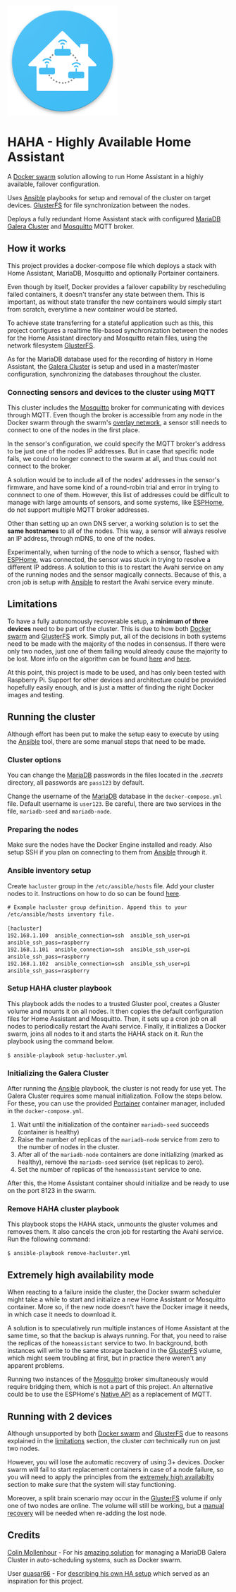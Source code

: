 <img src="logo.png" alt="HAHA Logo" height="250px">

# HAHA - Highly Available Home Assistant
A [Docker swarm](https://docs.docker.com/engine/swarm/) solution allowing to run Home Assistant in a highly available, failover configuration. 

Uses [Ansible](https://www.ansible.com/) playbooks for setup and removal of the cluster on target devices. [GlusterFS](https://www.gluster.org/) for file synchronization between the nodes.

Deploys a fully redundant Home Assistant stack with configured [MariaDB Galera Cluster](https://galeracluster.com/) and [Mosquitto](https://mosquitto.org/) MQTT broker.

## How it works
This project provides a docker-compose file which deploys a stack with Home Assistant, MariaDB, Mosquitto and optionally Portainer containers.

Even though by itself, Docker provides a failover capability by rescheduling failed containers, it doesn't transfer any state between them. This is important, as without state transfer the new containers would simply start from scratch, everytime a new container would be started.

To achieve state transferring for a stateful application such as this, this project configures a realtime file-based synchronization between the nodes for the Home Assistant directory and Mosquitto retain files, using the network filesystem [GlusterFS](https://www.gluster.org/).

As for the MariaDB database used for the recording of history in Home Assistant, the [Galera Cluster](https://galeracluster.com/) is setup and used in a master/master configuration, synchronizing the databases throughout the cluster.

### Connecting sensors and devices to the cluster using MQTT
This cluster includes the [Mosquitto](https://mosquitto.org/) broker for communicating with devices through MQTT. Even though the broker is accessible from any node in the Docker swarm through the swarm's [overlay network](https://docs.docker.com/network/overlay/), a sensor still needs to connect to one of the nodes in the first place.

In the sensor's configuration, we could specify the MQTT broker's address to be just one of the nodes IP addresses. But in case that specific node fails, we could no longer connect to the swarm at all, and thus could not connect to the broker.

A solution would be to include all of the nodes' addresses in the sensor's firmware, and have some kind of a round-robin trial and error in trying to connnect to one of them. However, this list of addresses could be difficult to manage with large amounts of sensors, and some systems, like [ESPHome](https://esphome.io/index.html), do not support multiple MQTT broker addresses.

Other than setting up an own DNS server, a working solution is to set the **same hostnames** to all of the nodes. This way, a sensor will always resolve an IP address, through mDNS, to one of the nodes.

Experimentally, when turning of the node to which a sensor, flashed with [ESPHome](https://esphome.io/index.html), was connected, the sensor was stuck in trying to resolve a different IP address. A solution to this is to restart the Avahi service on any of the running nodes and the sensor magically connects. Because of this, a cron job is setup with [Ansible](https://www.ansible.com/) to restart the Avahi service every minute.


## Limitations
To have a fully autonomously recoverable setup, a **minimum of three devices** need to be part of the cluster. This is due to how both [Docker swarm](https://docs.docker.com/engine/swarm/) and [GlusterFS](https://www.gluster.org/) work. Simply put, all of the decisions in both systems need to be made with the majority of the nodes in consensus. If there were only two nodes, just one of them failing would already cause the majority to be lost. More info on the algorithm can be found [here](https://docs.docker.com/engine/swarm/raft/ "Raft consensus in swarm mode") and [here](https://docs.gluster.org/en/latest/Administrator%20Guide/arbiter-volumes-and-quorum/#client-quorum "Gluster Docs - Client Quorum").

At this point, this project is made to be used, and has only been tested with Raspberry Pi. Support for other devices and architecture could be provided hopefully easily enough, and is just a matter of finding the right Docker images and testing.

## Running the cluster
Although effort has been put to make the setup easy to execute by using the [Ansible](https://www.ansible.com/) tool, there are some manual steps that need to be made.

### Cluster options
You can change the [MariaDB](https://mariadb.org/) passwords in the files located in the *.secrets* directory, all passwords are `pass123` by default.

Change the username of the [MariaDB](https://mariadb.org/) database in the `docker-compose.yml` file. Default username is `user123`. Be careful, there are two services in the file, `mariadb-seed` and `mariadb-node`.

### Preparing the nodes
Make sure the nodes have the Docker Engine installed and ready. Also setup SSH if you plan on connecting to them from [Ansible](https://www.ansible.com/) through it.

### Ansible inventory setup
Create `hacluster` group in the `/etc/ansible/hosts` file. Add your cluster nodes to it. Instructions on how to do so can be found [here](https://docs.ansible.com/ansible/latest/network/getting_started/first_inventory.html).

```
# Example hacluster group definition. Append this to your /etc/ansible/hosts inventory file.

[hacluster]
192.168.1.100  ansible_connection=ssh  ansible_ssh_user=pi  ansible_ssh_pass=raspberry
192.168.1.101  ansible_connection=ssh  ansible_ssh_user=pi  ansible_ssh_pass=raspberry
192.168.1.102  ansible_connection=ssh  ansible_ssh_user=pi  ansible_ssh_pass=raspberry
```

### Setup HAHA cluster playbook
This playbook adds the nodes to a trusted Gluster pool, creates a Gluster volume and mounts it on all nodes. It then copies the default configuration files for Home Assistant and Mosquitto. Then, it sets up a cron job on all nodes to periodically restart the Avahi service. Finally, it initializes a Docker swarm, joins all nodes to it and starts the HAHA stack on it. Run the playbook using the command below.

`$ ansible-playbook setup-hacluster.yml`

### Initializing the Galera Cluster
After running the [Ansible](https://www.ansible.com/) playbook, the cluster is not ready for use yet. The Galera Cluster requires some manual initialization. Follow the steps below. For these, you can use the provided [Portainer](https://www.portainer.io/) container manager, included in the `docker-compose.yml`.

1. Wait until the initialization of the container `mariadb-seed` succeeds (container is healthy)
2. Raise the number of replicas of the `mariadb-node` service from zero to the number of nodes in the cluster.
3. After all of the `mariadb-node` containers are done initializing (marked as healthy), remove the `mariadb-seed` service (set replicas to zero).
4. Set the number of replicas of the `homeassistant` service to one.

After this, the Home Assistant container should initialize and be ready to use on the port 8123 in the swarm.

### Remove HAHA cluster playbook
This playbook stops the HAHA stack, unmounts the gluster volumes and removes them. It also cancels the cron job for restarting the Avahi service. Run the following command:

`$ ansible-playbook remove-hacluster.yml`

## Extremely high availability mode
When reacting to a failure inside the cluster, the Docker swarm scheduler might take a while to start and initialize a new Home Assistant or Mosquitto container. More so, if the new node doesn't have the Docker image it needs, in which case it needs to download it.

A solution is to speculatively run multiple instances of Home Assistant at the same time, so that the backup is always running. For that, you need to raise the replicas of the `homeassistant` service to two. In background, both instances will write to the same storage backend in the [GlusterFS](https://www.gluster.org/) volume, which might seem troubling at first, but in practice there weren't any apparent problems.

Running two instances of the [Mosquitto](https://mosquitto.org/) broker simultaneously would require bridging them, which is not a part of this project. An alternative could be to use the ESPHome's [Native API](https://esphome.io/components/api.html) as a replacement of MQTT.

## Running with 2 devices
Although unsupported by both [Docker swarm](https://docs.docker.com/engine/swarm/) and [GlusterFS](https://www.gluster.org/) due to reasons explained in the [limitations](#limitations) section, the cluster *can* technically run on just two nodes.

However, you will lose the automatic recovery of using 3+ devices. Docker swarm will fail to start replacement containers in case of a node failure, so you will need to apply the principles from the [extremely high availabilty](#extremely-high-availability-mode) section to make sure that the system will stay functioning.

Moreover, a split brain scenario may occur in the [GlusterFS](https://www.gluster.org/) volume if only one of two nodes are online. The volume will still be working, but a [manual recovery](https://docs.gluster.org/en/latest/Troubleshooting/resolving-splitbrain/) will be needed when re-adding the lost node.


## Credits
[Colin Mollenhour](https://github.com/colinmollenhour) - For his [amazing solution](https://github.com/colinmollenhour/mariadb-galera-swarm) for managing a MariaDB Galera Cluster in auto-scheduling systems, such as Docker swarm.

User [quasar66](https://community.home-assistant.io/u/quasar66) - For [describing his own HA setup](https://community.home-assistant.io/t/is-it-possible-to-configure-several-homeassistant-docker-containers-to-act-as-a-docker-swarm/38359/37) which served as an inspiration for this project.